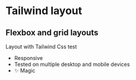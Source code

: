 # Tailwind layout 
## Flexbox and grid layouts

Layout with Tailwind Css test

- Responsive
- Tested on multiple desktop and mobile devices
- ✨ Magic